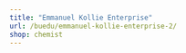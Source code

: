 ```yaml
---
title: "Emmanuel Kollie Enterprise"
url: /buedu/emmanuel-kollie-enterprise-2/
shop: chemist
---
```

